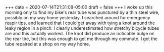 +++
date = 2020-07-14T21:31:08-05:00
draft = false
+++
I woke up this morning only to find my bike's rear tube was punctured by a thin steel wire, possibly on my way home yesterday. I searched around for emergency reapir tips, and learned that I could get away with tying a knot around the leaky region in a pinch: I clearly underestimated how stretchy bicycle tubes are and this actually worked. The knot did produce an noticable bulge on the rear tire, but this was enough to get me through my commute. I got the tube repaired at a shop on my way home.